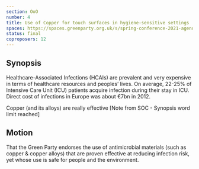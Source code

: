 ```yaml
---
section: OoO
number: 4
title: Use of Copper for touch surfaces in hygiene-sensitive settings
spaces: https://spaces.greenparty.org.uk/s/spring-conference-2021-agenda-forum2/?contentId=77797
status: final
coproposers: 12
---
```

## Synopsis

Healthcare-Associated Infections (HCAIs) are prevalent and very expensive in terms of healthcare resources and peoples’ lives. On average, 22-25% of Intensive Care Unit (ICU) patients acquire infection during their stay in ICU. Direct cost of infections in Europe was about €7bn in 2012.

Copper (and its alloys) are really effective [Note from SOC - Synopsis word limit reached]

## Motion

That the Green Party endorses the use of antimicrobial materials (such as copper & copper alloys) that are proven effective at reducing infection risk, yet whose use is safe for people and the environment.
